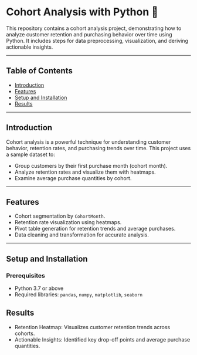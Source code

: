 # Cohort Analysis with Python 🧮

This repository contains a cohort analysis project, demonstrating how to analyze customer retention and purchasing behavior over time using Python. It includes steps for data preprocessing, visualization, and deriving actionable insights.

---

## Table of Contents
- [Introduction](#introduction)
- [Features](#features)
- [Setup and Installation](#setup-and-installation)
- [Results](#results)

---

## Introduction
Cohort analysis is a powerful technique for understanding customer behavior, retention rates, and purchasing trends over time. This project uses a sample dataset to:
- Group customers by their first purchase month (cohort month).
- Analyze retention rates and visualize them with heatmaps.
- Examine average purchase quantities by cohort.

---

## Features
- Cohort segmentation by `CohortMonth`.
- Retention rate visualization using heatmaps.
- Pivot table generation for retention trends and average purchases.
- Data cleaning and transformation for accurate analysis.

---

## Setup and Installation

### Prerequisites
- Python 3.7 or above
- Required libraries: `pandas`, `numpy`, `matplotlib`, `seaborn`


## Results
- Retention Heatmap: Visualizes customer retention trends across cohorts.
- Actionable Insights: Identified key drop-off points and average purchase quantities.
